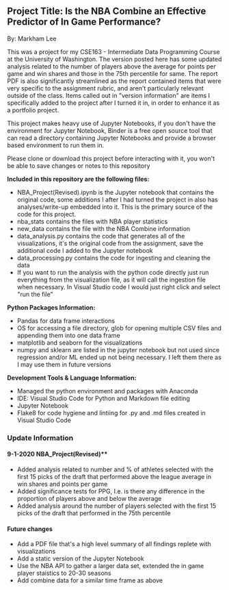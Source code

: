## Project Title: Is the NBA Combine an Effective Predictor of In Game Performance?

By: Markham Lee

This was a project for my CSE163 - Intermediate Data Programming Course at the University of Washington. The version posted here has some updated analysis related to the number of players above the average for points per game and win shares and those in the 75th percentile for same. The report PDF is also significantly streamlined as the report contained items that were very specific to the assignment rubric, and aren't particularly relevant outside of the class. Items called out in "version information" are items I specifically added to the project after I turned it in, in order to enhance it as a portfolio project.

This project makes heavy use of Jupyter Notebooks, if you don't have the environment for Jupyter Notebook, Binder is a free open source tool that can read a directory containing Jupyter Notebooks and provide a browser based environment to run them  in.

Please clone or download this project before interacting with it, you won't be able to save changes or notes to this repository

**Included in this repository are the following files:**

* NBA_Project(Revised).ipynb is the Jupyter notebook that contains the original code, some additions I after I had turned the project in also has analyses/write-up embedded into it. This is the primary source of the code for this project.
* nba_stats contains the files with NBA player statistics
* new_data contains the file with the NBA Combine information
* data_analysis.py contains the code that generates all of the visualizations, it's the original code from the assignment, save the additional code I added to the Jupyter notebook
* data_processing.py contains the code for ingesting and cleaning the data
* If you want to run the analysis with the python code directly just run everything from the visualization file, as it will call the ingestion file when necessary. In Visual Studio code I would just right click and select "run the file"  

**Python Packages Information:**

* Pandas for data frame interactions
* OS for accessing a file directory, glob for opening multiple CSV files and appending them into one data frame
* matplotlib and seaborn for the visualizations
* numpy and sklearn are listed in the jupyter notebook but not used since regression and/or ML ended up not being necessary. I left them there as I may use them in future versions 

**Development Tools & Language Information:**

* Managed the python environment and packages with Anaconda
* IDE: Visual Studio Code for Python and Markdown file editing
* Jupyter Notebook
* Flake8 for code hygiene and lintiing for .py and .md files created in Visual Studio Code

### Update Information

#### 9-1-2020 NBA_Project(Revised)**

* Added analysis related to number and % of athletes selected with the first 15 picks of the draft that performed above the league average in win shares and points per game
* Added significance tests for PPG, I.e. is there any difference in the proportion of players above and below the average
* Added analysis around the number of players selected with the first 15 picks of the draft that performed in the 75th percentile

#### Future changes

* Add a PDF file that's a high level summary of all findings replete with visualizations
* Add a static version of the Jupyter Notebook
* Use the NBA API to gather a larger data set, extended the in game player staistics to 20-30 seasons
* Add combine data for a similar time frame as above
